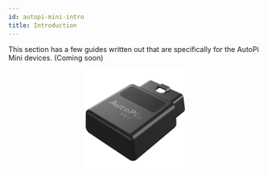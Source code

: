 ```yaml
---
id: autopi-mini-intro
title: Introduction
---
```


This section has a few guides written out that are specifically for the AutoPi Mini devices. (Coming soon)

<p align="center">
<img src="/img/hardware/autopi_mini/AutoPi_Mini_5_Top_right.png" alt="AutoPi Mini" width="40%" />
</p>
